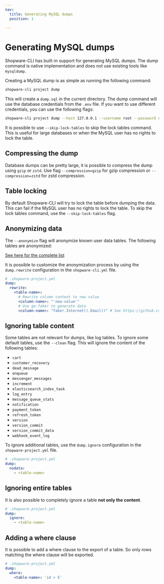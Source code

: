 ```yaml
---
nav:
  title: Generating MySQL dumps
  position: 1

---
```


# Generating MySQL dumps

Shopware-CLI has built-in support for generating MySQL dumps. The dump command is native implementation and does not use existing tools like `mysqldump`.

Creating a MySQL dump is as simple as running the following command:

```bash
shopware-cli project dump
```

This will create a `dump.sql` in the current directory. The dump command will use the database credentials from the `.env` file. If you want to use different credentials, you can use the following flags:

```bash
shopware-cli project dump --host 127.0.0.1 --username root --password root --database sw6
```

It is possible to use `--skip-lock-tables` to skip the lock tables command. This is useful for large databases or when the MySQL user has no rights to lock the table.

## Compressing the dump

Database dumps can be pretty large, it is possible to compress the dump using `gzip` or `zstd`. Use flag `--compression=gzip` for gzip compression or `--compression=zstd` for zstd compression.

## Table locking

By default Shopware-CLI will try to lock the table before dumping the data. This can fail if the MySQL user has no rights to lock the table. To skip the lock tables command, use the `--skip-lock-tables` flag.

## Anonymizing data

The `--anonymize` flag will anonymize known user data tables. The following tables are anonymized:

[See here for the complete list](https://github.com/shopware/shopware-cli/blob/main/cmd/project/project_dump.go#L74)

It is possible to customize the anonymization process by using the `dump.rewrite` configuration in the `shopware-cli.yml` file.

```yaml
# .shopware-project.yml
dump:
  rewrite:
    <table-name>:
      # Rewrite column content to new value
      <column-name>: "'new-value'"
      # Use go-faker to generate data
      <column-name>: "faker.Internet().Email()" # See https://github.com/jaswdr/faker for all available functions
```

## Ignoring table content

Some tables are not relevant for dumps, like log tables. To ignore some default tables, use the `--clean` flag. This will ignore the content of the following tables:

- `cart`
- `customer_recovery`
- `dead_message`
- `enqueue`
- `messenger_messages`
- `increment`
- `elasticsearch_index_task`
- `log_entry`
- `message_queue_stats`
- `notification`
- `payment_token`
- `refresh_token`
- `version`
- `version_commit`
- `version_commit_data`
- `webhook_event_log`

To ignore additional tables, use the `dump.ignore` configuration in the `shopware-project.yml` file.

```yaml
# .shopware-project.yml
dump:
  nodata:
    - <table-name>
```

## Ignoring entire tables

It is also possible to completely ignore a table **not only the content**.

```yaml
# .shopware-project.yml
dump:
  ignore:
    - <table-name>
```

## Adding a where clause

It is possible to add a where clause to the export of a table. So only rows matching the where clause will be exported.

```yaml
# .shopware-project.yml
dump:
  where:
    <table-name>: 'id > 5'
```
